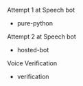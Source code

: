 Attempt 1 at Speech bot
  - pure-python

Attempt 2 at Speech bot
  - hosted-bot

Voice Verification
  - verification
